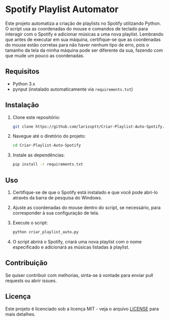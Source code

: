 # Spotify Playlist Automator

Este projeto automatiza a criação de playlists no Spotify utilizando Python. O script usa as coordenadas do mouse e comandos de teclado para interagir com o Spotify e adicionar músicas a uma nova playlist. Lembrando que antes de executar em sua máquina, certifique-se que as coordenadas do mouse estão corretas para não haver nenhum tipo de erro, pois o tamanho da tela da minha máquina pode ser diferente da sua, fazendo com que mude um pouco as coordenadas.

## Requisitos

- Python 3.x
- pynput (instalado automaticamente via `requirements.txt`)

## Instalação

1. Clone este repositório:

    ```bash
    git clone https://github.com/larissptt/Criar-Playlist-Auto-Spotify.git
    ```

2. Navegue até o diretório do projeto:

    ```bash
    cd Criar-Playlist-Auto-Spotify
    ```

3. Instale as dependências:

    ```bash
    pip install -r requirements.txt
    ```

## Uso

1. Certifique-se de que o Spotify está instalado e que você pode abri-lo através da barra de pesquisa do Windows.

2. Ajuste as coordenadas do mouse dentro do script, se necessário, para corresponder à sua configuração de tela.

3. Execute o script:

    ```bash
    python criar_playlist_auto.py
    ```

4. O script abrirá o Spotify, criará uma nova playlist com o nome especificado e adicionará as músicas listadas à playlist.

## Contribuição

Se quiser contribuir com melhorias, sinta-se à vontade para enviar pull requests ou abrir issues.

## Licença

Este projeto é licenciado sob a licença MIT - veja o arquivo [LICENSE](LICENSE) para mais detalhes.

